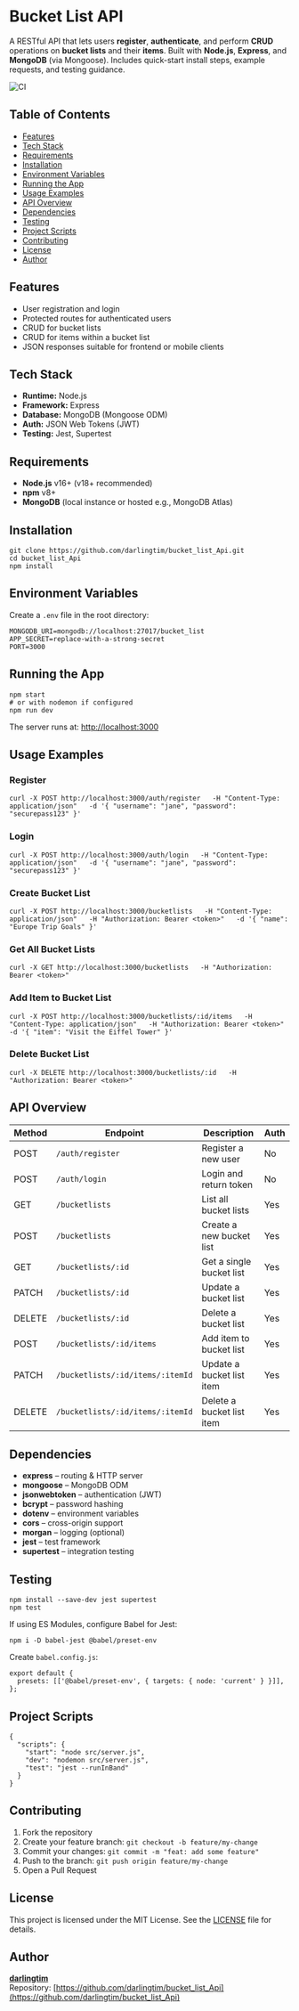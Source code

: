 ﻿# Bucket List API

A RESTful API that lets users **register**, **authenticate**, and perform **CRUD** operations on **bucket lists** and their **items**. Built with **Node.js**, **Express**, and **MongoDB** (via Mongoose). Includes quick-start install steps, example requests, and testing guidance.

![CI](https://github.com/darlingtim/bucket_list_Api/actions/workflows/ci.yml/badge.svg)

## Table of Contents
- [Features](#features)  
- [Tech Stack](#tech-stack)  
- [Requirements](#requirements)  
- [Installation](#installation)  
- [Environment Variables](#environment-variables)  
- [Running the App](#running-the-app)  
- [Usage Examples](#usage-examples)  
- [API Overview](#api-overview)  
- [Dependencies](#dependencies)  
- [Testing](#testing)  
- [Project Scripts](#project-scripts)  
- [Contributing](#contributing)  
- [License](#license)  
- [Author](#author)  

## Features
- User registration and login  
- Protected routes for authenticated users  
- CRUD for bucket lists  
- CRUD for items within a bucket list  
- JSON responses suitable for frontend or mobile clients  

## Tech Stack
- **Runtime:** Node.js  
- **Framework:** Express  
- **Database:** MongoDB (Mongoose ODM)  
- **Auth:** JSON Web Tokens (JWT)  
- **Testing:** Jest, Supertest  

## Requirements
- **Node.js** v16+ (v18+ recommended)  
- **npm** v8+  
- **MongoDB** (local instance or hosted e.g., MongoDB Atlas)  

## Installation
```
git clone https://github.com/darlingtim/bucket_list_Api.git
cd bucket_list_Api
npm install
```

## Environment Variables
Create a `.env` file in the root directory:

```
MONGODB_URI=mongodb://localhost:27017/bucket_list
APP_SECRET=replace-with-a-strong-secret
PORT=3000
```

## Running the App
```
npm start
# or with nodemon if configured
npm run dev
```

The server runs at: [http://localhost:3000](http://localhost:3000)

## Usage Examples

### Register
```
curl -X POST http://localhost:3000/auth/register   -H "Content-Type: application/json"   -d '{ "username": "jane", "password": "securepass123" }'
```

### Login
```
curl -X POST http://localhost:3000/auth/login   -H "Content-Type: application/json"   -d '{ "username": "jane", "password": "securepass123" }'
```

### Create Bucket List
```
curl -X POST http://localhost:3000/bucketlists   -H "Content-Type: application/json"   -H "Authorization: Bearer <token>"   -d '{ "name": "Europe Trip Goals" }'
```

### Get All Bucket Lists
```
curl -X GET http://localhost:3000/bucketlists   -H "Authorization: Bearer <token>"
```

### Add Item to Bucket List
```
curl -X POST http://localhost:3000/bucketlists/:id/items   -H "Content-Type: application/json"   -H "Authorization: Bearer <token>"   -d '{ "item": "Visit the Eiffel Tower" }'
```

### Delete Bucket List
```
curl -X DELETE http://localhost:3000/bucketlists/:id   -H "Authorization: Bearer <token>"
```

## API Overview
| Method | Endpoint                          | Description                  | Auth |
|--------|-----------------------------------|------------------------------|------|
| POST   | `/auth/register`                  | Register a new user          | No   |
| POST   | `/auth/login`                     | Login and return token       | No   |
| GET    | `/bucketlists`                    | List all bucket lists        | Yes  |
| POST   | `/bucketlists`                    | Create a new bucket list     | Yes  |
| GET    | `/bucketlists/:id`                | Get a single bucket list     | Yes  |
| PATCH  | `/bucketlists/:id`                | Update a bucket list         | Yes  |
| DELETE | `/bucketlists/:id`                | Delete a bucket list         | Yes  |
| POST   | `/bucketlists/:id/items`          | Add item to bucket list      | Yes  |
| PATCH  | `/bucketlists/:id/items/:itemId`  | Update a bucket list item    | Yes  |
| DELETE | `/bucketlists/:id/items/:itemId`  | Delete a bucket list item    | Yes  |

## Dependencies
- **express** – routing & HTTP server  
- **mongoose** – MongoDB ODM  
- **jsonwebtoken** – authentication (JWT)  
- **bcrypt** – password hashing  
- **dotenv** – environment variables  
- **cors** – cross-origin support  
- **morgan** – logging (optional)  
- **jest** – test framework  
- **supertest** – integration testing  

## Testing
```
npm install --save-dev jest supertest
npm test
```

If using ES Modules, configure Babel for Jest:

```
npm i -D babel-jest @babel/preset-env
```

Create `babel.config.js`:
```
export default {
  presets: [['@babel/preset-env', { targets: { node: 'current' } }]],
};
```

## Project Scripts
```
{
  "scripts": {
    "start": "node src/server.js",
    "dev": "nodemon src/server.js",
    "test": "jest --runInBand"
  }
}
```

## Contributing
1. Fork the repository  
2. Create your feature branch: `git checkout -b feature/my-change`  
3. Commit your changes: `git commit -m "feat: add some feature"`  
4. Push to the branch: `git push origin feature/my-change`  
5. Open a Pull Request  

## License
This project is licensed under the MIT License. See the [LICENSE](LICENSE) file for details.

## Author
**[darlingtim](https://github.com/darlingtim)**  
Repository: [https://github.com/darlingtim/bucket_list_Api](https://github.com/darlingtim/bucket_list_Api)
